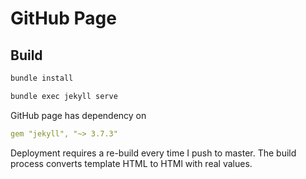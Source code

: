 # GitHub Page

## Build

```bash
bundle install
```

```bash
bundle exec jekyll serve
```

GitHub page has dependency on

```yaml
gem "jekyll", "~> 3.7.3"
```

Deployment requires a re-build every time I push to master. The build process converts template HTML
to HTMl with real values.

